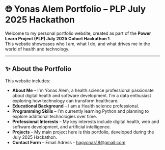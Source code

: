 # 🌐 Yonas Alem Portfolio – PLP July 2025 Hackathon

Welcome to my personal portfolio website, created as part of the **Power Learn Project (PLP) July 2025 Cohort Hackathon 1**.  
This website showcases who I am, what I do, and what drives me in the world of health and technology.

---

## ✨ About the Portfolio

This website includes:

- **About Me** – I'm Yonas Alem, a health science professional passionate about digital health and software development. I'm a data enthusiast exploring how technology can transform healthcare.
- **Educational Background** – I am a Health science professional.
- **Programming Skills** – I'm currently learning Python and planning to explore additional technologies over time.
- **Professional Interests** – My key interests include digital health, web and software development, and artificial intelligence.
- **Projects** – My main project here is this portfolio, developed during the July 2025 Hackathon.
- **Contact Form** – Email Adress - hagyonas18@gmail.com
  
